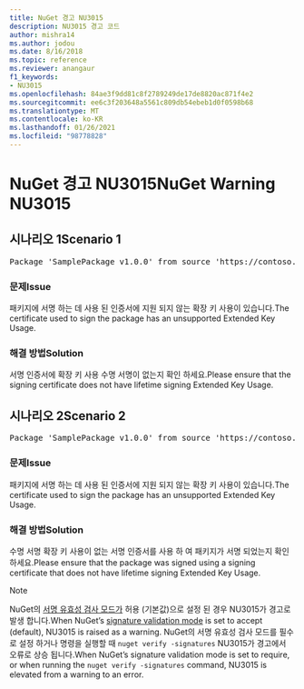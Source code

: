```yaml
---
title: NuGet 경고 NU3015
description: NU3015 경고 코드
author: mishra14
ms.author: jodou
ms.date: 8/16/2018
ms.topic: reference
ms.reviewer: anangaur
f1_keywords:
- NU3015
ms.openlocfilehash: 84ae3f9dd81c8f2789249de17de8820ac871f4e2
ms.sourcegitcommit: ee6c3f203648a5561c809db54ebeb1d0f0598b68
ms.translationtype: MT
ms.contentlocale: ko-KR
ms.lasthandoff: 01/26/2021
ms.locfileid: "98778828"
---
```

# <a name="nuget-warning-nu3015"></a><span data-ttu-id="476f1-103">NuGet 경고 NU3015</span><span class="sxs-lookup"><span data-stu-id="476f1-103">NuGet Warning NU3015</span></span>

## <a name="scenario-1"></a><span data-ttu-id="476f1-104">시나리오 1</span><span class="sxs-lookup"><span data-stu-id="476f1-104">Scenario 1</span></span>

<pre>Package 'SamplePackage v1.0.0' from source 'https://contoso.com/index.json': The lifetime signing EKU in the primary signature's certificate is not supported.</pre>

### <a name="issue"></a><span data-ttu-id="476f1-105">문제</span><span class="sxs-lookup"><span data-stu-id="476f1-105">Issue</span></span>

<span data-ttu-id="476f1-106">패키지에 서명 하는 데 사용 된 인증서에 지원 되지 않는 확장 키 사용이 있습니다.</span><span class="sxs-lookup"><span data-stu-id="476f1-106">The certificate used to sign the package has an unsupported Extended Key Usage.</span></span>


### <a name="solution"></a><span data-ttu-id="476f1-107">해결 방법</span><span class="sxs-lookup"><span data-stu-id="476f1-107">Solution</span></span>

<span data-ttu-id="476f1-108">서명 인증서에 확장 키 사용 수명 서명이 없는지 확인 하세요.</span><span class="sxs-lookup"><span data-stu-id="476f1-108">Please ensure that the signing certificate does not have lifetime signing Extended Key Usage.</span></span>



## <a name="scenario-2"></a><span data-ttu-id="476f1-109">시나리오 2</span><span class="sxs-lookup"><span data-stu-id="476f1-109">Scenario 2</span></span>

<pre>Package 'SamplePackage v1.0.0' from source 'https://contoso.com/index.json': The lifetime signing EKU in the signing certificate is not supported.</pre>

### <a name="issue"></a><span data-ttu-id="476f1-110">문제</span><span class="sxs-lookup"><span data-stu-id="476f1-110">Issue</span></span>

<span data-ttu-id="476f1-111">패키지에 서명 하는 데 사용 된 인증서에 지원 되지 않는 확장 키 사용이 있습니다.</span><span class="sxs-lookup"><span data-stu-id="476f1-111">The certificate used to sign the package has an unsupported Extended Key Usage.</span></span>


### <a name="solution"></a><span data-ttu-id="476f1-112">해결 방법</span><span class="sxs-lookup"><span data-stu-id="476f1-112">Solution</span></span>

<span data-ttu-id="476f1-113">수명 서명 확장 키 사용이 없는 서명 인증서를 사용 하 여 패키지가 서명 되었는지 확인 하세요.</span><span class="sxs-lookup"><span data-stu-id="476f1-113">Please ensure that the package was signed using a signing certificate that does not have lifetime signing Extended Key Usage.</span></span>


> [!Note]
> <span data-ttu-id="476f1-114">NuGet의 [서명 유효성 검사 모드가](../../consume-packages/installing-signed-packages.md#configure-package-signature-requirements) 허용 (기본값)으로 설정 된 경우 NU3015가 경고로 발생 합니다.</span><span class="sxs-lookup"><span data-stu-id="476f1-114">When NuGet’s [signature validation mode](../../consume-packages/installing-signed-packages.md#configure-package-signature-requirements) is set to accept (default), NU3015 is raised as a warning.</span></span> <span data-ttu-id="476f1-115">NuGet의 서명 유효성 검사 모드를 필수로 설정 하거나 명령을 실행할 때 `nuget verify -signatures` NU3015가 경고에서 오류로 상승 됩니다.</span><span class="sxs-lookup"><span data-stu-id="476f1-115">When NuGet’s signature validation mode is set to require, or when running the `nuget verify -signatures` command, NU3015 is elevated from a warning to an error.</span></span> 
